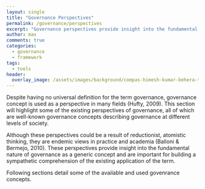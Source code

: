 ```yaml
---
layout: single
title: "Governance Perspectives"
permalink: /governance/perspectives
excerpt: "Governance perspectives provide insight into the fundamental nature of governance."
author: max
comments: true
categories:
  - governance
  - framework
tags:
  - tools
header:
  overlay_image: /assets/images/background/compas-himesh-kumar-behera-t11oyf1K8kA-unsplash.webp
---
```


<style>
.page__hero--overlay p, .page__hero--overlay h1{
    background-color: rgba(240, 87, 66, 0.8);
    max-width: fit-content !important;
    border-radius: 25px;
    padding: 10px;
}
</style>

Despite having no universal definition for the term governance, governance concept is used as a perspective in many fields (Hufty, 2009). This section will highlight some of the existing perspectives of governance, all of which are well-known governance concepts describing governance at different levels of society.

Although these perspectives could be a result of reductionist, atomistic thinking, they are endemic views in practice and academia (Balloni & Bermejo, 2010). These perspectives provide insight into the fundamental nature of governance as a generic concept and are important for building a sympathetic comprehension of the existing application of the term.

Following sections detail some of the available and used govenrance concepts.
